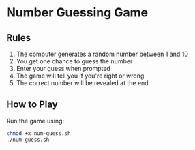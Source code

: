 # Number Guessing Game

## Rules

1. The computer generates a random number between 1 and 10
2. You get one chance to guess the number
3. Enter your guess when prompted
4. The game will tell you if you're right or wrong
5. The correct number will be revealed at the end

## How to Play

Run the game using:
```bash
chmod +x num-guess.sh
./num-guess.sh